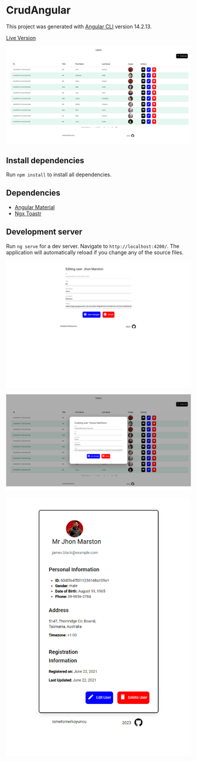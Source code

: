 # CrudAngular

This project was generated with [Angular CLI](https://github.com/angular/angular-cli) version 14.2.13.

[Live Version](https://crud-angular-iomerkoyuncu.netlify.app/)

![Screenshot](src/assets/ss-1.png)

## Install dependencies

Run `npm install` to install all dependencies.

## Dependencies

- [Angular Material](https://material.angular.io/)
- [Ngx Toastr](https://www.npmjs.com/package/ngx-toastr)

## Development server

Run `ng serve` for a dev server. Navigate to `http://localhost:4200/`. The application will automatically reload if you change any of the source files.

![Screenshot](src/assets/ss-2.png)

![Screenshot](src/assets/ss-4.png)

![Screenshot](src/assets/ss-3.png)
